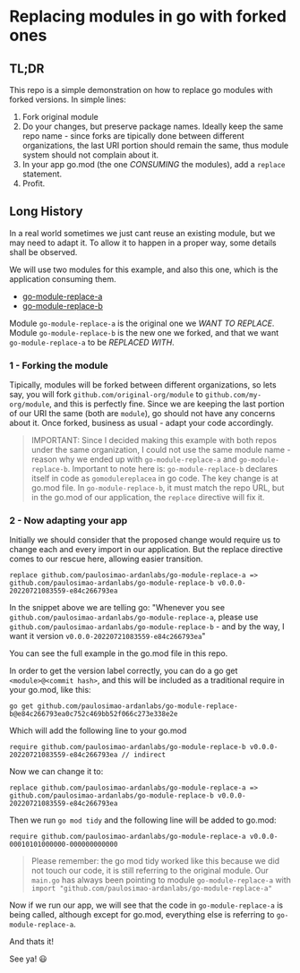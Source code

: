 # Replacing modules in go with forked ones

## TL;DR

This repo is a simple demonstration on how to replace go modules with forked
versions.
In simple lines:
1. Fork original module
2. Do your changes, but preserve package names. Ideally keep the same repo 
name - since forks are tipically done between different organizations, the last
URI portion should remain the same, thus module system should not complain about it.
3. In your app go.mod (the one *CONSUMING* the modules), add a `replace` statement.
4. Profit.

## Long History

In a real world sometimes we just cant reuse an existing module, but we may need
to adapt it. To allow it to happen in a proper way, some details shall be 
observed.

We will use two modules for this example, and also this one, which is the application consuming them.

- [go-module-replace-a](https://github.com/paulosimao-ardanlabs/go-module-replace-a)
- [go-module-replace-b](https://github.com/paulosimao-ardanlabs/go-module-replace-b)

Module `go-module-replace-a` is the original one we *WANT TO REPLACE*. Module `go-module-replace-b` is the new one we forked, and that we want `go-module-replace-a` to be *REPLACED WITH*.

### 1 - Forking the module

Tipically, modules will be forked between different organizations, so lets say,
you will fork `github.com/original-org/module` to `github.com/my-org/module`, 
and this is perfectly fine. Since we are keeping the last portion of our URI 
the same (both are `module`), go should not have any concerns about it.
Once forked, business as usual - adapt your code accordingly.
 > IMPORTANT: Since I decided making this example with both repos under the same organization, I could not use the same module name - reason why we ended up with `go-module-replace-a` and `go-module-replace-b`. Important to note here is: `go-module-replace-b` declares itself in code as `gomodulereplacea` in go code. The key change is at go.mod file. In `go-module-replace-b`, it must match the repo URL, but in the go.mod of our application, the `replace` directive will fix it.

### 2 - Now adapting your app

Initially we should consider that the proposed change would require us to change
each and every import in our application. But the replace directive comes to our 
rescue here, allowing easier transition.

```
replace github.com/paulosimao-ardanlabs/go-module-replace-a => github.com/paulosimao-ardanlabs/go-module-replace-b v0.0.0-20220721083559-e84c266793ea
```

In the snippet above we are telling go: "Whenever you see `github.com/paulosimao-ardanlabs/go-module-replace-a`, please use `github.com/paulosimao-ardanlabs/go-module-replace-b` - and by the way, I want it version `v0.0.0-20220721083559-e84c266793ea`"

You can see the full example in the go.mod file in this repo.

In order to get the version label correctly, you can do a go get `<module>@<commit hash>`, and this will be included as a traditional require in your go.mod, like this:

`go get github.com/paulosimao-ardanlabs/go-module-replace-b@e84c266793ea0c752c469bb52f066c273e338e2e`

Which will add the following line to your go.mod

```
require github.com/paulosimao-ardanlabs/go-module-replace-b v0.0.0-20220721083559-e84c266793ea // indirect
```
Now we can change it to: 

```
replace github.com/paulosimao-ardanlabs/go-module-replace-a => github.com/paulosimao-ardanlabs/go-module-replace-b v0.0.0-20220721083559-e84c266793ea
```

Then we run `go mod tidy` and the following line will be added to go.mod:

```
require github.com/paulosimao-ardanlabs/go-module-replace-a v0.0.0-00010101000000-000000000000
```
> Please remember: the go mod tidy worked like this because we did not touch our code, it is still referring to the original module. Our `main.go` has always been pointing to module `go-module-replace-a` with `import "github.com/paulosimao-ardanlabs/go-module-replace-a"`

Now if we run our app, we will see that the code in `go-module-replace-a` is being called, although except for go.mod, everything else is referring to `go-module-replace-a`.

And thats it!

See ya! 😃


